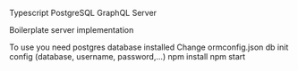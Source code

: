 Typescript PostgreSQL GraphQL Server

Boilerplate server implementation

To use you need postgres database installed
Change ormconfig.json db init config (database, username, password,...)
npm install
npm start
